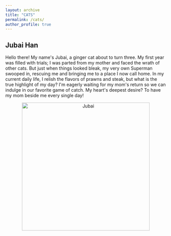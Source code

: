 ```yaml
---
layout: archive
title: "CATS"
permalink: /cats/
author_profile: true
---
```


## Jubai Han 
Hello there! My name's Jubai, a ginger cat about to turn three. My first year was filled with trials; I was parted from my mother and faced the wrath of other cats. But just when things looked bleak, my very own Superman swooped in, rescuing me and bringing me to a place I now call home. In my current daily life, I relish the flavors of prawns and steak, but what is the true highlight of my day? I'm eagerly waiting for my mom's return so we can indulge in our favorite game of catch. My heart's deepest desire? To have my mom beside me every single day!
<center>
<img src="/images/jubai.jpeg" alt="Jubai" width="400">
</center>


